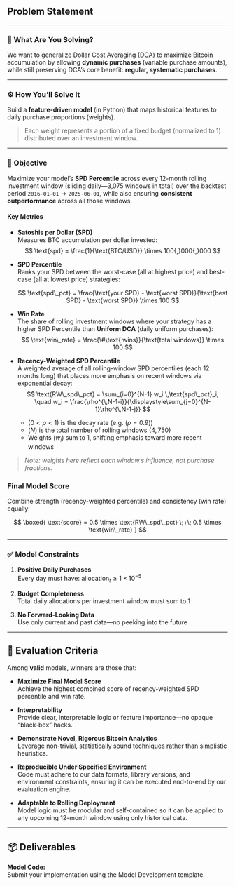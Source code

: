 ## Problem Statement

---

### 🧩 What Are You Solving?

We want to generalize Dollar Cost Averaging (DCA) to maximize Bitcoin accumulation by allowing **dynamic purchases** (variable purchase amounts), while still preserving DCA’s core benefit: **regular, systematic purchases**.

---

### ⚙️ How You’ll Solve It

Build a **feature-driven model** (in Python) that maps historical features to daily purchase proportions (weights).  

> Each weight represents a portion of a fixed budget (normalized to 1) distributed over an investment window.


---

### 🎯 Objective

Maximize your model’s **SPD Percentile** across every 12-month rolling investment window (sliding daily—3,075 windows in total) over the backtest period `2016-01-01` → `2025-06-01`, while also ensuring **consistent outperformance** across all those windows.

#### Key Metrics

- **Satoshis per Dollar (SPD)**  
  Measures BTC accumulation per dollar invested:  
  $$
  \text{spd} = \frac{1}{\text{BTC/USD}} \times 100{,}000{,}000
  $$

- **SPD Percentile**  
  Ranks your SPD between the worst-case (all at highest price) and best-case (all at lowest price) strategies:
  
  $$
  \text{spd\_pct} = \frac{\text{your SPD} - \text{worst SPD}}{\text{best SPD} - \text{worst SPD}} \times 100
  $$

- **Win Rate**  
  The share of rolling investment windows where your strategy has a higher SPD Percentile than **Uniform DCA** (daily uniform purchases):  
  $$
  \text{win\_rate} = \frac{\#\text{ wins}}{\text{total windows}} \times 100
  $$

- **Recency-Weighted SPD Percentile**  
  A weighted average of all rolling-window SPD percentiles (each 12 months long) that places more emphasis on recent windows via exponential decay:  
  $$
  \text{RW\_spd\_pct}
  = \sum_{i=0}^{N-1} w_i \,\text{spd\_pct}_i,
  \quad
  w_i = \frac{\rho^{\,N-1-i}}{\displaystyle\sum_{j=0}^{N-1}\rho^{\,N-1-j}}
  $$  
  - $(0 < \rho < 1)$ is the decay rate (e.g. $(\rho=0.9)$)  
  - $(N)$ is the total number of rolling windows ($4,750$)  
  - Weights $(w_i)$ sum to 1, shifting emphasis toward more recent windows

> _Note: weights here reflect each window’s influence, not purchase fractions._  

### **Final Model Score**

Combine strength (recency-weighted percentile) and consistency (win rate) equally:

$$
\boxed{
\text{score}
= 0.5 \times \text{RW\_spd\_pct}
\;+\;
0.5 \times \text{win\_rate}
}
$$

---

### ✅ Model Constraints

1. **Positive Daily Purchases**  
   Every day must have: $\text{allocation}_t \geq 1 \times 10^{-5}$ 

2. **Budget Completeness**  
   Total daily allocations per investment window must sum to 1

3. **No Forward-Looking Data**  
   Use only current and past data—no peeking into the future

---

## 🏁 Evaluation Criteria

Among **valid** models, winners are those that:

- **Maximize Final Model Score**  
  Achieve the highest combined score of recency-weighted SPD percentile and win rate.

- **Interpretability**  
  Provide clear, interpretable logic or feature importance—no opaque “black-box” hacks.

- **Demonstrate Novel, Rigorous Bitcoin Analytics**  
  Leverage non-trivial, statistically sound techniques rather than simplistic heuristics.

- **Reproducible Under Specified Environment**  
  Code must adhere to our data formats, library versions, and environment constraints, ensuring it can be executed end-to-end by our evaluation engine.

- **Adaptable to Rolling Deployment**  
  Model logic must be modular and self-contained so it can be applied to any upcoming 12-month window using only historical data.

  
---

## 📦 Deliverables

**Model Code:**  
Submit your implementation using the Model Development template. 
